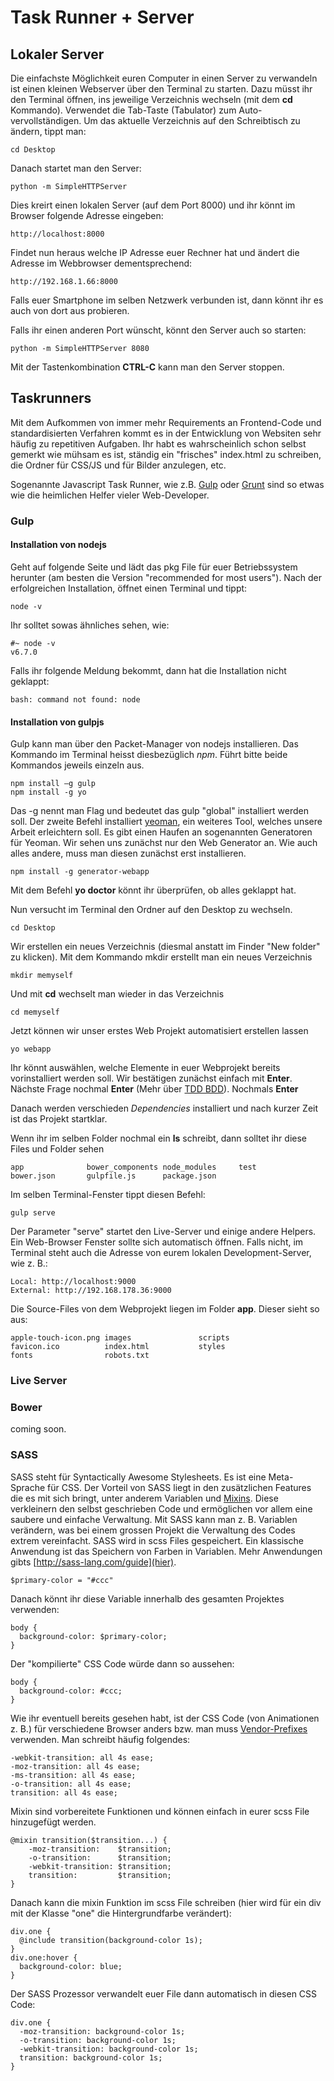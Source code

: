 # Task Runner + Server

## Lokaler Server

Die einfachste Möglichkeit euren Computer in einen Server zu verwandeln ist einen kleinen Webserver über den Terminal zu starten. Dazu müsst ihr den Terminal öffnen, ins jeweilige Verzeichnis wechseln (mit dem **cd** Kommando). Verwendet die Tab-Taste (Tabulator) zum Auto-vervollständigen. Um das aktuelle Verzeichnis auf den Schreibtisch zu ändern, tippt man:

```
cd Desktop
```

Danach startet man den Server:
```
python -m SimpleHTTPServer
```

Dies kreirt einen lokalen Server (auf dem Port 8000) und ihr könnt im Browser folgende Adresse eingeben:

```
http://localhost:8000
```

Findet nun heraus welche IP Adresse euer Rechner hat und ändert die Adresse im Webbrowser dementsprechend:

```
http://192.168.1.66:8000
```

Falls euer Smartphone im selben Netzwerk verbunden ist, dann könnt ihr es auch von dort aus probieren.

Falls ihr einen anderen Port wünscht, könnt den Server auch so starten:

```
python -m SimpleHTTPServer 8080
```

Mit der Tastenkombination **CTRL-C** kann man den Server stoppen.

## Taskrunners

Mit dem Aufkommen von immer mehr Requirements an Frontend-Code und standardisierten Verfahren kommt es in der Entwicklung von Websiten sehr häufig zu repetitiven Aufgaben. Ihr habt es wahrscheinlich schon selbst gemerkt wie mühsam es ist, ständig ein "frisches" index.html zu schreiben, die Ordner für CSS/JS und für Bilder anzulegen, etc.

Sogenannte Javascript Task Runner, wie z.B. [Gulp](http://gulpjs.com/) oder [Grunt](https://gruntjs.com/) sind so etwas wie die heimlichen Helfer vieler Web-Developer.

### Gulp

#### Installation von nodejs

Geht auf folgende Seite und lädt das pkg File für euer Betriebssystem herunter (am besten die Version "recommended for most users"). Nach der erfolgreichen Installation, öffnet einen Terminal und tippt:

```
node -v
```

Ihr solltet sowas ähnliches sehen, wie:

```
#~ node -v
v6.7.0
```

Falls ihr folgende Meldung bekommt, dann hat die Installation nicht geklappt:

```
bash: command not found: node
```

#### Installation von gulpjs

Gulp kann man über den Packet-Manager von nodejs installieren. Das Kommando im Terminal heisst diesbezüglich *npm*. Führt bitte beide Kommandos jeweils einzeln aus.

```
npm install –g gulp
npm install -g yo
```

Das -g nennt man Flag und bedeutet das gulp "global" installiert werden soll. Der zweite Befehl installiert [yeoman](http://yeoman.io/), ein weiteres Tool, welches unsere Arbeit erleichtern soll.
Es gibt einen Haufen an sogenannten Generatoren für Yeoman. Wir sehen uns zunächst nur den Web Generator an. Wie auch alles andere, muss man diesen zunächst erst installieren.

```
npm install -g generator-webapp
```

Mit dem Befehl **yo doctor** könnt ihr überprüfen, ob alles geklappt hat.

Nun versucht im Terminal den Ordner auf den Desktop zu wechseln.

```
cd Desktop
```

Wir erstellen ein neues Verzeichnis (diesmal anstatt im Finder "New folder" zu klicken). Mit dem Kommando mkdir erstellt man ein neues Verzeichnis

```
mkdir memyself
```

Und mit **cd** wechselt man wieder in das Verzeichnis

```
cd memyself
```

Jetzt können wir unser erstes Web Projekt automatisiert erstellen lassen

```
yo webapp
```

Ihr könnt auswählen, welche Elemente in euer Webprojekt bereits vorinstalliert werden soll. Wir bestätigen zunächst einfach mit **Enter**. Nächste Frage nochmal **Enter** (Mehr über [TDD BDD](http://joshldavis.com/2013/05/27/difference-between-tdd-and-bdd/)). Nochmals **Enter**

Danach werden verschieden *Dependencies* installiert und nach kurzer Zeit ist das Projekt startklar.

Wenn ihr im selben Folder nochmal ein **ls** schreibt, dann solltet ihr diese Files und Folder sehen
```
app              bower_components node_modules     test
bower.json       gulpfile.js      package.json
```

Im selben Terminal-Fenster tippt diesen Befehl:

```
gulp serve
```

Der Parameter "serve" startet den Live-Server und einige andere Helpers. Ein Web-Browser Fenster sollte sich automatisch öffnen. Falls nicht, im Terminal steht auch die Adresse von eurem lokalen Development-Server, wie z. B.:

```
Local: http://localhost:9000
External: http://192.168.178.36:9000
```

Die Source-Files von dem Webprojekt liegen im Folder **app**. Dieser sieht so aus:

```
apple-touch-icon.png images               scripts
favicon.ico          index.html           styles
fonts                robots.txt
```



### Live Server


### Bower

coming soon.

### SASS

SASS steht für Syntactically Awesome Stylesheets. Es ist eine Meta-Sprache für CSS. Der Vorteil von SASS liegt in den zusätzlichen Features die es mit sich bringt, unter anderem Variablen und [Mixins](https://scotch.io/tutorials/how-to-use-sass-mixins). Diese verkleinern den selbst geschrieben Code und ermöglichen vor allem eine saubere und einfache Verwaltung. Mit SASS kann man z. B. Variablen verändern, was bei einem grossen Projekt die Verwaltung des Codes extrem vereinfacht. SASS wird in scss Files gespeichert. Ein klassische Anwendung ist das Speichern von Farben in Variablen. Mehr Anwendungen gibts [http://sass-lang.com/guide](hier).

```
$primary-color = "#ccc"
```

Danach könnt ihr diese Variable innerhalb des gesamten Projektes verwenden:

```
body {
  background-color: $primary-color;
}
```

Der "kompilierte" CSS Code würde dann so aussehen:

```
body {
  background-color: #ccc;
}
```

Wie ihr eventuell bereits gesehen habt, ist der CSS Code (von Animationen z. B.) für verschiedene Browser anders bzw. man muss [Vendor-Prefixes](http://shouldiprefix.com/) verwenden. Man schreibt häufig folgendes:

```
-webkit-transition: all 4s ease;
-moz-transition: all 4s ease;
-ms-transition: all 4s ease;
-o-transition: all 4s ease;
transition: all 4s ease;
```  

Mixin sind vorbereitete Funktionen und können einfach in eurer scss File hinzugefügt werden.

```
@mixin transition($transition...) {
    -moz-transition:    $transition;
    -o-transition:      $transition;
    -webkit-transition: $transition;
    transition:         $transition;
}
```

Danach kann die mixin Funktion im scss File schreiben (hier wird für ein div mit der Klasse "one" die Hintergrundfarbe verändert):

```
div.one {
  @include transition(background-color 1s);
}
div.one:hover {
  background-color: blue;
}
```

Der SASS Prozessor verwandelt euer File dann automatisch in diesen CSS Code:
```
div.one {
  -moz-transition: background-color 1s;
  -o-transition: background-color 1s;
  -webkit-transition: background-color 1s;
  transition: background-color 1s;
}
```
